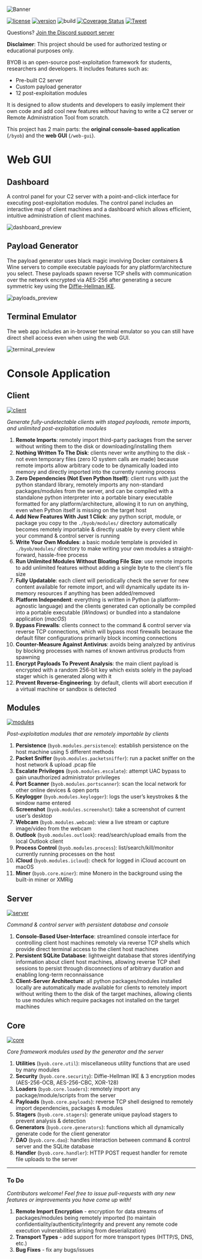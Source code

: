 ![Banner](https://github.com/malwaredllc/byob/blob/master/byob/static/byob_logo_black.svg)

[![license](https://img.shields.io/badge/license-GPL-brightgreen.svg)](https://github.com/malwaredllc/byob/blob/master/LICENSE)
[![version](https://img.shields.io/badge/version-1.0-lightgrey.svg)](https://github.com/malwaredllc/byob)
![build](https://github.com/malwaredllc/byob/workflows/build/badge.svg)
[![Coverage Status](https://coveralls.io/repos/github/malwaredllc/byob/badge.svg?branch=master)](https://coveralls.io/github/malwaredllc/byob?branch=master)
[![Tweet](https://img.shields.io/twitter/url/http/shields.io.svg?style=social)](https://twitter.com/intent/tweet?text=BYOB%20(Build%20Your%20Own%20Botnet)&url=https://github.com/malwaredllc/byob&via=malwaredllc&hashtags=botnet,python,infosec,github)

Questions? [Join the Discord support server](https://discord.gg/8FsSrw7)

__Disclaimer__: This project should be used for authorized testing or educational purposes only.

BYOB is an open-source post-exploitation framework for students, researchers and developers. It includes features such as:
- Pre-built C2 server
- Custom payload generator
- 12 post-exploitation modules

It is designed to allow students and developers to easily implement their own code and add cool new
features *without* having to write a C2 server or Remote Administration Tool from scratch.

This project has 2 main parts: the **original console-based application** (`/byob`) and the **web GUI** (`/web-gui`).

# Web GUI

## Dashboard
A control panel for your C2 server with a point-and-click interface for executing post-exploitation modules. The control panel includes an interactive map of client machines and a dashboard which allows efficient, intuitive administration of client machines.

![dashboard_preview](https://github.com/malwaredllc/byob/blob/master/web-gui/buildyourownbotnet/assets/images/previews/preview-dashboard.png)

## Payload Generator
The payload generator uses black magic involving Docker containers & Wine servers to compile executable payloads for any platform/architecture you select. These payloads spawn reverse TCP shells with communication over the network encrypted via AES-256 after generating a secure symmetric key using the [Diffie-Hellman IKE](https://tools.ietf.org/html/rfc2409).

![payloads_preview](https://github.com/malwaredllc/byob/blob/master/web-gui/buildyourownbotnet/assets/images/previews/preview-payloads2.png)

## Terminal Emulator
The web app includes an in-browser terminal emulator so you can still have direct shell access even when using the web GUI.

![terminal_preview](https://github.com/malwaredllc/byob/blob/master/web-gui/buildyourownbotnet/assets/images/previews/preview-shell.png)

# Console Application

## Client
[![client](https://img.shields.io/badge/byob-client-blue.svg)](https://github.com/malwaredllc/byob/blob/master/byob/payloads.py)

*Generate fully-undetectable clients with staged payloads, remote imports, and unlimited post-exploitation modules*

1) __Remote Imports__: remotely import third-party packages from the server without writing them 
to the disk or downloading/installing them
2) __Nothing Written To The Disk__: clients never write anything to the disk - not even temporary files (zero IO
system calls are made) because remote imports allow arbitrary code to be 
dynamically loaded into memory and directly imported into the currently running 
process
3) __Zero Dependencies (Not Even Python Itself)__: client runs with just the python standard library, remotely imports any non-standard
packages/modules from the server, and can be compiled with a standalone python 
interpreter into a portable binary executable formatted for any platform/architecture,
allowing it to run on anything, even when Python itself is missing on the target host
4) __Add New Features With Just 1 Click__: any python script, module, or package you copy to the `./byob/modules/` directory
automatically becomes remotely importable & directly usable by every client while 
your command & control server is running
5) __Write Your Own Modules__: a basic module template is provided in `./byob/modules/` directory to make writing
your own modules a straight-forward, hassle-free process
6) __Run Unlimited Modules Without Bloating File Size__: use remote imports to add unlimited features without adding a single byte to the
client's file size 
7) __Fully Updatable__: each client will periodically check the server for new content available for
remote import, and will dynamically update its in-memory resources
if anything has been added/removed
8) __Platform Independent__: everything is written in Python (a platform-agnostic language) and the clients
generated can optionally be compiled into a portable executable (*Windows*) or
bundled into a standalone application (*macOS*)
9) __Bypass Firewalls__: clients connect to the command & control server via reverse TCP connections, which
will bypass most firewalls because the default filter configurations primarily
block incoming connections
10) __Counter-Measure Against Antivirus__: avoids being analyzed by antivirus by blocking processes with names of known antivirus
products from spawning
11) __Encrypt Payloads To Prevent Analysis__: the main client payload is encrypted with a random 256-bit key which exists solely
in the payload stager which is generated along with it
12) __Prevent Reverse-Engineering__: by default, clients will abort execution if a virtual machine or sandbox is detected

## Modules
[![modules](https://img.shields.io/badge/byob-modules-blue.svg)](https://github.com/malwaredllc/byob/blob/master/byob/modules)

*Post-exploitation modules that are remotely importable by clients*

1) __Persistence__ (`byob.modules.persistence`): establish persistence on the host machine using 5 different methods
2) __Packet Sniffer__ (`byob.modules.packetsniffer`): run a packet sniffer on the host network & upload .pcap file
3) __Escalate Privileges__ (`byob.modules.escalate`): attempt UAC bypass to gain unauthorized administrator privileges
4) __Port Scanner__ (`byob.modules.portscanner`): scan the local network for other online devices & open ports
5) __Keylogger__ (`byob.modules.keylogger`): logs the user’s keystrokes & the window name entered
6) __Screenshot__ (`byob.modules.screenshot`): take a screenshot of current user’s desktop
7) __Webcam__ (`byob.modules.webcam`): view a live stream or capture image/video from the webcam
8) __Outlook__ (`byob.modules.outlook`): read/search/upload emails from the local Outlook client
9) __Process Control__ (`byob.modules.process`): list/search/kill/monitor currently running processes on the host
10) __iCloud__ (`byob.modules.icloud`): check for logged in iCloud account on macOS
11) __Miner__ (`byob.core.miner`): mine Monero in the background using the built-in miner or XMRig

## Server
[![server](https://img.shields.io/badge/byob-server-blue.svg)](https://github.com/malwaredllc/byob/blob/master/byob/server.py)

*Command & control server with persistent database and console*

1) __Console-Based User-Interface__: streamlined console interface for controlling client host machines remotely via
reverse TCP shells which provide direct terminal access to the client host machines
2) __Persistent SQLite Database__: lightweight database that stores identifying information about client host machines,
allowing reverse TCP shell sessions to persist through disconnections of arbitrary
duration and enabling long-term reconnaissance
3) __Client-Server Architecture__: all python packages/modules installed locally are automatically made available for clients 
to remotely import without writing them to the disk of the target machines, allowing clients to use modules which require
packages not installed on the target machines

## Core
[![core](https://img.shields.io/badge/byob-core-blue.svg)](https://github.com/malwaredllc/byob/blob/master/byob/core)

*Core framework modules used by the generator and the server*

1) __Utilities__ (`byob.core.util`): miscellaneous utility functions that are used by many modules
2) __Security__ (`byob.core.security`): Diffie-Hellman IKE & 3 encryption modes (AES-256-OCB, AES-256-CBC, XOR-128)
3) __Loaders__ (`byob.core.loaders`): remotely import any package/module/scripts from the server
4) __Payloads__ (`byob.core.payloads`): reverse TCP shell designed to remotely import dependencies, packages & modules
5) __Stagers__ (`byob.core.stagers`): generate unique payload stagers to prevent analysis & detection   
6) __Generators__ (`byob.core.generators`): functions which all dynamically generate code for the client generator
7) __DAO__ (`byob.core.dao`): handles interaction between command & control server and the SQLite database
8) __Handler__ (`byob.core.handler`): HTTP POST request handler for remote file uploads to the server

________________________________________________________________________________________________

### To Do

*Contributors welcome! Feel free to issue pull-requests with any new features or improvements you have come up with!*

1) __Remote Import Encryption__ - encryption for data streams of packages/modules being remotely imported (to maintain confidentiality/authenticity/integrity and prevent any remote code execution vulnerabilities arising from deserialization)
2) __Transport Types__ - add support for more transport types (HTTP/S, DNS, etc.)
3) __Bug Fixes__ - fix any bugs/issues
